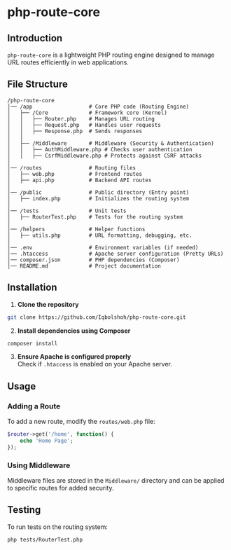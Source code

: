 # php-route-core

## Introduction
`php-route-core` is a lightweight PHP routing engine designed to manage URL routes efficiently in web applications.

## File Structure
```
/php-route-core
│── /app                  # Core PHP code (Routing Engine)
│   ├── /Core             # Framework core (Kernel)
│   │   ├── Router.php    # Manages URL routing
│   │   ├── Request.php   # Handles user requests
│   │   ├── Response.php  # Sends responses
│   │
│   ├── /Middleware       # Middleware (Security & Authentication)
│   │   ├── AuthMiddleware.php # Checks user authentication
│   │   ├── CsrfMiddleware.php # Protects against CSRF attacks
│
│── /routes               # Routing files
│   ├── web.php           # Frontend routes
│   ├── api.php           # Backend API routes
│
│── /public               # Public directory (Entry point)
│   ├── index.php         # Initializes the routing system
│
│── /tests                # Unit tests
│   ├── RouterTest.php    # Tests for the routing system
│
│── /helpers              # Helper functions
│   ├── utils.php         # URL formatting, debugging, etc.
│
│── .env                  # Environment variables (if needed)
│── .htaccess             # Apache server configuration (Pretty URLs)
│── composer.json         # PHP dependencies (Composer)
│── README.md             # Project documentation
```

## Installation
1. **Clone the repository**
```bash
git clone https://github.com/Iqbolshoh/php-route-core.git
```

2. **Install dependencies using Composer**
```bash
composer install
```

3. **Ensure Apache is configured properly**  
   Check if `.htaccess` is enabled on your Apache server.

## Usage
### Adding a Route
To add a new route, modify the `routes/web.php` file:
```php
$router->get('/home', function() {
    echo 'Home Page';
});
```

### Using Middleware
Middleware files are stored in the `Middleware/` directory and can be applied to specific routes for added security.

## Testing
To run tests on the routing system:
```bash
php tests/RouterTest.php